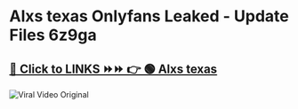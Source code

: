 
 # Alxs texas Onlyfans Leaked - Update Files 6z9ga

## <h2><a href="https://clipsfans.com/Alxs_texas&ref=git">🔗 Click to LINKS ⏩⏩ 👉 🟢 Alxs texas </a></h2>

<a href="https://clipsfans.com/Alxs_texas&ref=git" rel="nofollow" data-target="animated-image.originalLink"><img src="https://i.ibb.co.com/xMMVF88/686577567.gif" alt="Viral Video Original" style="max-width: 100%; display: inline-block;" data-target="animated-image.originalImage"></a>

